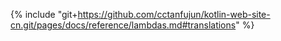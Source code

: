 {% include "git+https://github.com/cctanfujun/kotlin-web-site-cn.git/pages/docs/reference/lambdas.md#translations" %}

